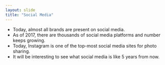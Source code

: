 ```yaml
---
layout: slide
title: "Social Media"
---
```


* Today, almost all brands are present on social media.
* As of 2017, there are thousands of social media platforms and number keeps growing.
* Today, Instagram is one of the top-most social media sites for photo sharing.
* It will be interesting to see what social media is like 5 years from now.
